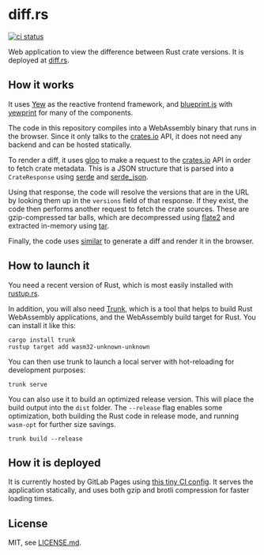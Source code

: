 # diff.rs

[![ci status](https://gitlab.com/xfbs/diff.rs/badges/master/pipeline.svg)](https://gitlab.com/xfbs/diff.rs/-/pipelines)

Web application to view the difference between Rust crate versions. It is
deployed at [diff.rs](https://diff.rs).

## How it works

It uses [Yew](https://yew.rs) as the reactive frontend framework, and
[blueprint.js](https://blueprintjs.com) with
[yewprint](https://docs.rs/yewprint) for many of the components.

The code in this repository compiles into a WebAssembly binary that runs in the
browser. Since it only talks to the [crates.io](https://crates.io) API, it does
not need any backend and can be hosted statically.

To render a diff, it uses [gloo](https://docs.rs/gloo) to make a request to the
[crates.io](https://crates.io) API in order to fetch crate metadata.  This is a
JSON structure that is parsed into a `CrateResponse` using
[serde](https://docs.rs/serde) and [serde_json](https://docs.rs/serde_json).

Using that response, the code will resolve the versions that are in the URL by
looking them up in the `versions` field of that response. If they exist, the
code then performs another request to fetch the crate sources.  These are
gzip-compressed tar balls, which are decompressed using
[flate2](https://docs.rs/flate2) and extracted in-memory using
[tar](https://docs.rs/tar). 

Finally, the code uses [similar](https://docs.rs/simiar) to generate a diff and
render it in the browser.

## How to launch it

You need a recent version of Rust, which is most easily installed with
[rustup.rs](https://rustup.rs).

In addition, you will also need [Trunk](https://trunkrs.dev/), which is a tool
that helps to build Rust WebAssembly applications, and the WebAssembly build
target for Rust.  You can install it like this:

```
cargo install trunk
rustup target add wasm32-unknown-unknown
```

You can then use trunk to launch a local server with hot-reloading for
development purposes:

```
trunk serve
```

You can also use it to build an optimized release version. This will place the
build output into the `dist` folder. The `--release` flag enables some
optimization, both building the Rust code in release mode, and running
`wasm-opt` for further size savings.

```
trunk build --release
```

## How it is deployed

It is currently hosted by GitLab Pages using [this tiny CI
config](.gitlab-ci.yml). It serves the application statically, and uses both
gzip and brotli compression for faster loading times.

## License

MIT, see [LICENSE.md](LICENSE.md).
